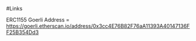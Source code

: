 #Links

ERC1155 Goerli Address = https://goerli.etherscan.io/address/0x3cc4E76B82F76aA11393A40147136FF25B354Dd3


